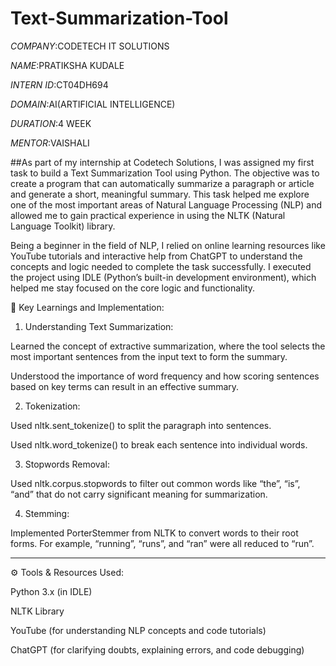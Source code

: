 # Text-Summarization-Tool

*COMPANY*:CODETECH IT SOLUTIONS

*NAME*:PRATIKSHA KUDALE

*INTERN ID*:CT04DH694

*DOMAIN*:AI(ARTIFICIAL INTELLIGENCE)

*DURATION*:4 WEEK

*MENTOR*:VAISHALI

##As part of my internship at Codetech Solutions, I was assigned my first task to build a Text Summarization Tool using Python. The objective was to create a program that can automatically summarize a paragraph or article and generate a short, meaningful summary. This task helped me explore one of the most important areas of Natural Language Processing (NLP) and allowed me to gain practical experience in using the NLTK (Natural Language Toolkit) library.

Being a beginner in the field of NLP, I relied on online learning resources like YouTube tutorials and interactive help from ChatGPT to understand the concepts and logic needed to complete the task successfully. I executed the project using IDLE (Python’s built-in development environment), which helped me stay focused on the core logic and functionality.


🧠 Key Learnings and Implementation:

1. Understanding Text Summarization:

Learned the concept of extractive summarization, where the tool selects the most important sentences from the input text to form the summary.

Understood the importance of word frequency and how scoring sentences based on key terms can result in an effective summary.


2. Tokenization:

Used nltk.sent_tokenize() to split the paragraph into sentences.

Used nltk.word_tokenize() to break each sentence into individual words.


3. Stopwords Removal:

Used nltk.corpus.stopwords to filter out common words like “the”, “is”, “and” that do not carry significant meaning for summarization.


4. Stemming:

Implemented PorterStemmer from NLTK to convert words to their root forms. For example, “running”, “runs”, and “ran” were all reduced to “run”.


---

⚙️ Tools & Resources Used:

Python 3.x (in IDLE)

NLTK Library

YouTube (for understanding NLP concepts and code tutorials)

ChatGPT (for clarifying doubts, explaining errors, and code debugging)
##
